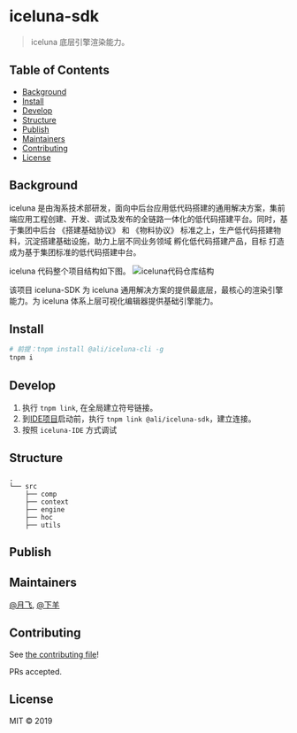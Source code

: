 # iceluna-sdk

> iceluna 底层引擎渲染能力。

## Table of Contents

- [Background](#background)
- [Install](#install)
- [Develop](#Develop)
- [Structure](#Structure)
- [Publish](#Publish)
- [Maintainers](#maintainers)
- [Contributing](#contributing)
- [License](#license)

## Background
iceluna 是由淘系技术部研发，面向中后台应用低代码搭建的通用解决方案，集前端应用工程创建、开发、调试及发布的全链路一体化的低代码搭建平台。同时，基于集团中后台 《搭建基础协议》 和 《物料协议》 标准之上，生产低代码搭建物料，沉淀搭建基础设施，助力上层不同业务领域 孵化低代码搭建产品，目标 打造成为基于集团标准的低代码搭建中台。

iceluna 代码整个项目结构如下图。
![iceluna代码仓库结构](https://img.alicdn.com/tfs/TB1KJThsHr1gK0jSZR0XXbP8XXa-660-322.png)

该项目 iceluna-SDK 为 iceluna 通用解决方案的提供最底层，最核心的渲染引擎能力。为 iceluna 体系上层可视化编辑器提供基础引擎能力。

## Install

```sh
# 前提：tnpm install @ali/iceluna-cli -g
tnpm i
```

## Develop
1. 执行 `tnpm link`, 在全局建立符号链接。
2. 到[IDE项目](http://gitlab.alibaba-inc.com/iceluna/iceluna-IDE)启动前，执行 `tnpm link @ali/iceluna-sdk`，建立连接。
3. 按照 `iceluna-IDE` 方式调试

## Structure
```
.
└── src
    ├── comp
    ├── context
    ├── engine
    ├── hoc
    ├── utils
```

## Publish

## Maintainers

[@月飞](dingtalk://dingtalkclient/action/sendmsg?dingtalk_id=qhkv9cp), [@下羊](dingtalk://dingtalkclient/action/sendmsg?dingtalk_id=r93lhx4)

## Contributing

See [the contributing file](CONTRIBUTING.md)!

PRs accepted.


## License

MIT © 2019 
